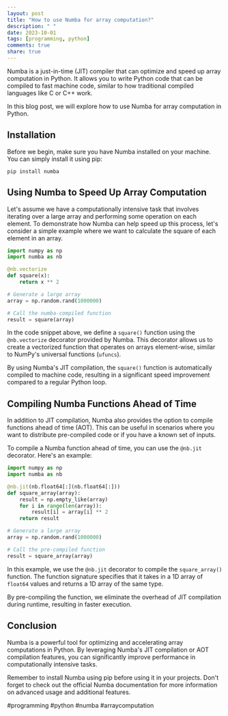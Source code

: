 ```yaml
---
layout: post
title: "How to use Numba for array computation?"
description: " "
date: 2023-10-01
tags: [programming, python]
comments: true
share: true
---
```


Numba is a just-in-time (JIT) compiler that can optimize and speed up array computation in Python. It allows you to write Python code that can be compiled to fast machine code, similar to how traditional compiled languages like C or C++ work.

In this blog post, we will explore how to use Numba for array computation in Python.

## Installation

Before we begin, make sure you have Numba installed on your machine. You can simply install it using pip:

```
pip install numba
```

## Using Numba to Speed Up Array Computation

Let's assume we have a computationally intensive task that involves iterating over a large array and performing some operation on each element. To demonstrate how Numba can help speed up this process, let's consider a simple example where we want to calculate the square of each element in an array.

```python
import numpy as np
import numba as nb

@nb.vectorize
def square(x):
    return x ** 2

# Generate a large array
array = np.random.rand(1000000)

# Call the numba-compiled function
result = square(array)
```

In the code snippet above, we define a `square()` function using the `@nb.vectorize` decorator provided by Numba. This decorator allows us to create a vectorized function that operates on arrays element-wise, similar to NumPy's universal functions (`ufuncs`).

By using Numba's JIT compilation, the `square()` function is automatically compiled to machine code, resulting in a significant speed improvement compared to a regular Python loop.

## Compiling Numba Functions Ahead of Time

In addition to JIT compilation, Numba also provides the option to compile functions ahead of time (AOT). This can be useful in scenarios where you want to distribute pre-compiled code or if you have a known set of inputs.

To compile a Numba function ahead of time, you can use the `@nb.jit` decorator. Here's an example:

```python
import numpy as np
import numba as nb

@nb.jit(nb.float64[:](nb.float64[:]))
def square_array(array):
    result = np.empty_like(array)
    for i in range(len(array)):
        result[i] = array[i] ** 2
    return result

# Generate a large array
array = np.random.rand(1000000)

# Call the pre-compiled function
result = square_array(array)
```

In this example, we use the `@nb.jit` decorator to compile the `square_array()` function. The function signature specifies that it takes in a 1D array of `float64` values and returns a 1D array of the same type.

By pre-compiling the function, we eliminate the overhead of JIT compilation during runtime, resulting in faster execution.

## Conclusion

Numba is a powerful tool for optimizing and accelerating array computations in Python. By leveraging Numba's JIT compilation or AOT compilation features, you can significantly improve performance in computationally intensive tasks.

Remember to install Numba using pip before using it in your projects. Don't forget to check out the official Numba documentation for more information on advanced usage and additional features.

#programming #python #numba #arraycomputation